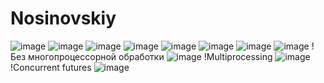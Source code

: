 # Nosinovskiy
![image](https://user-images.githubusercontent.com/72023861/205448612-4e1ef424-37f9-4810-97df-5c17c7a945cd.png)
![image](https://user-images.githubusercontent.com/72023861/205448633-ddbffb9e-9f47-4302-9ce3-af30ed7f7971.png)
![image](https://user-images.githubusercontent.com/72023861/205485509-424eaa21-7eef-4a69-9297-7c55759e79dd.png)
![image](https://user-images.githubusercontent.com/72023861/205485520-d68605f1-7d07-46ec-93b7-7f49c3142570.png)
![image](https://user-images.githubusercontent.com/72023861/205485526-935febcd-0b96-4729-818c-94d9f528a5a1.png)
![image](https://user-images.githubusercontent.com/72023861/205485533-88a06ab0-9bbc-4f25-87d2-22bf2af33ed6.png)
![image](https://user-images.githubusercontent.com/72023861/205485540-1636b4a8-b458-4751-9789-34aafa001537.png)
![image](https://user-images.githubusercontent.com/72023861/206744226-4accb01a-e827-4bdf-8380-52c243cf6f29.png)
!Без многопроцессорной обработки 
![image](https://user-images.githubusercontent.com/72023861/206874886-c47cfe6f-4a43-483f-8543-3c58aff20a36.png)
!Multiprocessing
![image](https://user-images.githubusercontent.com/72023861/206874894-3d7e952f-0925-4096-824f-0c4b28a02095.png)
!Concurrent futures
![image](https://user-images.githubusercontent.com/72023861/206897614-ec0731a7-f38a-48cb-a1f4-838de16e83af.png)
